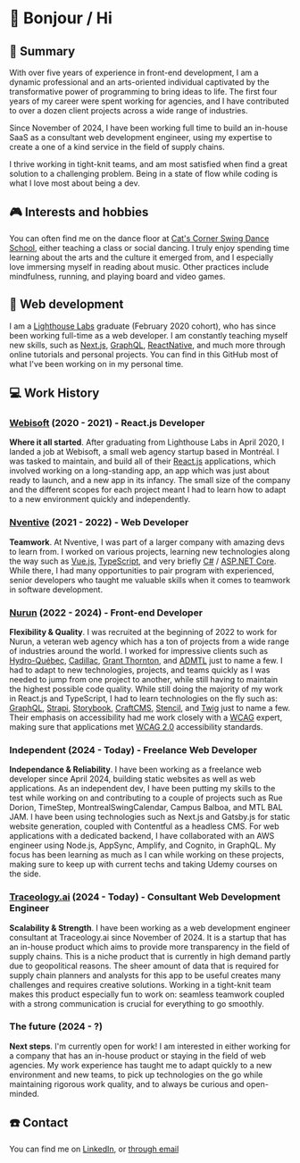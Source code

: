 # :wave: Bonjour / Hi

## :pushpin: Summary

With over five years of experience in front-end development, I am a dynamic professional and an arts-oriented individual captivated by the transformative power of programming to bring ideas to life. The first four years of my career were spent working for agencies, and I have contributed to over a dozen client projects across a wide range of industries.

Since November of 2024, I have been working full time to build an in-house SaaS as a consultant web development engineer, using my expertise to create a one of a kind service in the field of supply chains.

I thrive working in tight-knit teams, and am most satisfied when find a great solution to a challenging problem. Being in a state of flow while coding is what I love most about being a dev.

## :video_game: Interests and hobbies

You can often find me on the dance floor at [Cat's Corner Swing Dance School](https://www.catscorner.ca/en/), either teaching a class or social dancing. I truly enjoy spending time learning about the arts and the culture it emerged from, and I especially love immersing myself in reading about music. Other practices include mindfulness, running, and playing board and video games.

## :rocket: Web development 

I am a [Lighthouse Labs](https://www.lighthouselabs.ca/) graduate (February 2020 cohort), who has since been working full-time as a web developer. I am constantly teaching myself new skills, such as [Next.js](https://nextjs.org/), [GraphQL](https://graphql.org/), [ReactNative](https://reactnative.dev/), and much more through online tutorials and personal projects. You can find in this GitHub most of what I've been working on in my personal time.

## 💻 Work History

### [Webisoft](https://webisoft.com/) (2020 - 2021) - React.js Developer
__Where it all started__.
After graduating from Lighthouse Labs in April 2020, I landed a job at Webisoft, a small web agency startup based in Montréal. I was tasked to maintain, and build all of their [React.js](https://react.dev/) applications, which involved working on a long-standing app, an app which was just about ready to launch, and a new app in its infancy. The small size of the company and the different scopes for each project meant I had to learn how to adapt to a new environment quickly and independently.  

### [Nventive](https://nventive.com/en/) (2021 - 2022) - Web Developer
__Teamwork__.
At Nventive, I was part of a larger company with amazing devs to learn from. I worked on various projects, learning new technologies along the way such as [Vue.js](https://vuejs.org/), [TypeScript](https://www.typescriptlang.org/), and very briefly [C#](https://dotnet.microsoft.com/en-us/languages/csharp) / [ASP.NET Core](https://dotnet.microsoft.com/en-us/apps/aspnet). While there, I had many opportunities to pair program with experienced, senior developers who taught me valuable skills when it comes to teamwork in software development.

### [Nurun](https://www.nurun.com/) (2022 - 2024) - Front-end Developer
__Flexibility & Quality__. I was recruited at the beginning of 2022 to work for Nurun, a veteran web agency which has a ton of projects from a wide range of industries around the world. I worked for impressive clients such as [Hydro-Québec](https://www.hydroquebec.com/about/), [Cadillac](https://www.cadillaccanada.ca/en), [Grant Thornton](https://www.grantthornton.ca/), and [ADMTL](https://www.admtl.com/) just to name a few. I had to adapt to new technologies, projects, and teams quickly as I was needed to jump from one project to another, while still having to maintain the highest possible code quality. While still doing the majority of my work in React.js and TypeScript, I had to learn technologies on the fly such as: [GraphQL](https://graphql.org/), [Strapi](https://strapi.io/), [Storybook](https://storybook.js.org/), [CraftCMS](https://craftcms.com/), [Stencil](https://stenciljs.com/), and [Twig](https://twig.symfony.com/) just to name a few. Their emphasis on accessibility had me work closely with a [WCAG](https://www.w3.org/WAI/standards-guidelines/wcag/) expert, making sure that applications met [WCAG 2.0](https://www.w3.org/TR/WCAG20/) accessibility standards.

### Independent (2024 - Today) - Freelance Web Developer
__Independance & Reliability__. I have been working as a freelance web developer since April 2024, building static websites as well as web applications. As an independent dev, I have been putting my skills to the test while working on and contributing to a couple of projects such as Rue Dorion, TimeStep, MontrealSwingCalendar, Campus Balboa, and MTL BAL JAM. I have been using technologies such as Next.js and Gatsby.js for static website generation, coupled with Contentful as a headless CMS. For web applications with a dedicated backend, I have collaborated with an AWS engineer using Node.js, AppSync, Amplify, and Cognito, in GraphQL. My focus has been learning as much as I can while working on these projects, making sure to keep up with current techs and taking Udemy courses on the side.

### [Traceology.ai](https://www.traceology.ai/) (2024 - Today) - Consultant Web Development Engineer
__Scalability & Strength__. I have been working as a web development engineer consultant at Traceology.ai since November of 2024. It is a startup that has an in-house product which aims to provide more transparency in the field of supply chains. This is a niche product that is currently in high demand partly due to geopolitical reasons. The sheer amount of data that is required for supply chain planners and analysts for this app to be useful creates many challenges and requires creative solutions. Working in a tight-knit team makes this product especially fun to work on: seamless teamwork coupled with a strong communication is crucial for everything to go smoothly.

### The future (2024 - ?)
__Next steps__. I'm currently open for work! I am interested in either working for a company that has an in-house product or staying in the field of web agencies. My work experience has taught me to adapt quickly to a new environment and new teams, to pick up technologies on the go while maintaining rigorous work quality, and to always be curious and open-minded.

## :phone: Contact

You can find me on [LinkedIn](https://www.linkedin.com/in/felix-rioux-sabourin/), or [through email](mailto:felixriouxsabourin@gmail.com)
